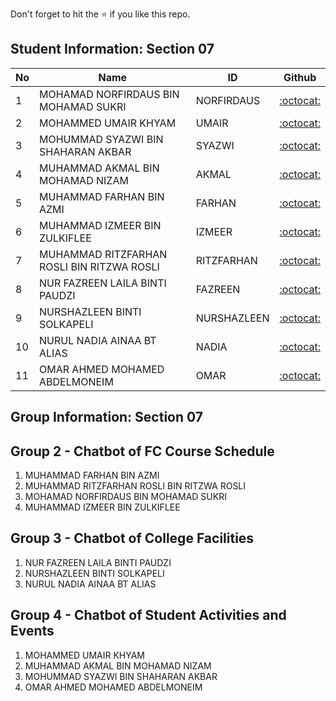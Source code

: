 Don't forget to hit the :star: if you like this repo.

## Student Information: Section 07

| No | Name | ID |  Github |
| ----- | ----- | ------ | :------: |
| 1 | MOHAMAD NORFIRDAUS BIN MOHAMAD SUKRI | NORFIRDAUS | [:octocat:](https://github.com/XNORF) |
| 2 | MOHAMMED UMAIR KHYAM | UMAIR | [:octocat:](https://github.com/spacewitch123) |
| 3 | MOHUMMAD SYAZWI BIN SHAHARAN AKBAR | SYAZWI | [:octocat:](https://github.com/Awieknd) |
| 4 | MUHAMMAD AKMAL BIN MOHAMAD NIZAM | AKMAL | [:octocat:](https://github.com/muhdakmaru) |
| 5 | MUHAMMAD FARHAN BIN AZMI | FARHAN | [:octocat:](https://github.com/JiEun2001) |
| 6 | MUHAMMAD IZMEER BIN ZULKIFLEE | IZMEER | [:octocat:](https://github.com/ItsJustIzmeer) |
| 7 | MUHAMMAD RITZFARHAN ROSLI BIN RITZWA ROSLI | RITZFARHAN | [:octocat:](https://github.com/Ritzfarhan) |
| 8 | NUR FAZREEN LAILA BINTI PAUDZI | 	FAZREEN | [:octocat:](https://github.com/laila772) |
| 9 |  NURSHAZLEEN BINTI SOLKAPELI | NURSHAZLEEN | [:octocat:](https://github.com/nrshcz) |
| 10 | NURUL NADIA AINAA BT ALIAS | NADIA | [:octocat:](https://github.com/nadyaainaa) |
| 11 | OMAR AHMED MOHAMED ABDELMONEIM | OMAR | [:octocat:](https://github.com/rohayanti) |


## Group Information: Section 07

## Group 2 - Chatbot of FC Course Schedule
1. MUHAMMAD FARHAN BIN AZMI
2. MUHAMMAD RITZFARHAN ROSLI BIN RITZWA ROSLI
3. MOHAMAD NORFIRDAUS BIN MOHAMAD SUKRI
4. MUHAMMAD IZMEER BIN ZULKIFLEE

## Group 3 - Chatbot of College Facilities
1. NUR FAZREEN LAILA BINTI PAUDZI
2. NURSHAZLEEN BINTI SOLKAPELI
3. NURUL NADIA AINAA BT ALIAS

## Group 4 - Chatbot of Student Activities and Events
1. MOHAMMED UMAIR KHYAM
2. MUHAMMAD AKMAL BIN MOHAMAD NIZAM
3. MOHUMMAD SYAZWI BIN SHAHARAN AKBAR
4. OMAR AHMED MOHAMED ABDELMONEIM
